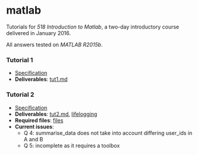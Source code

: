 # matlab

Tutorials for _518 Introduction to Matlab_, a two-day introductory course delivered in January 2016.

All answers tested on _MATLAB R2015b_.

### Tutorial 1

- [Specification](tut1-spec.pdf)
- __Deliverables__: [tut1.md](tut1.md)

### Tutorial 2
- [Specification](tut2-spec.pdf)
- __Deliverables__: [tut2.md](tut2.md), [lifelogging](lifelogging)
- __Required files__: [files](files)
- __Current issues__:
  - Q 4: summarise_data does not take into account differing user_ids in A and B
  - Q 5: incomplete as it requires a toolbox
